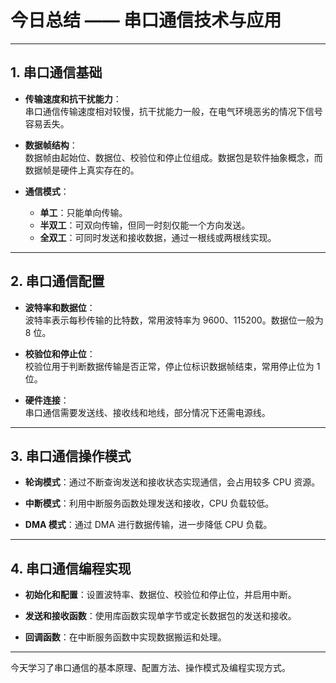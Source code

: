 # 今日总结 —— 串口通信技术与应用


---

## 1. 串口通信基础
- **传输速度和抗干扰能力**：  
  串口通信传输速度相对较慢，抗干扰能力一般，在电气环境恶劣的情况下信号容易丢失。

- **数据帧结构**：  
  数据帧由起始位、数据位、校验位和停止位组成。数据包是软件抽象概念，而数据帧是硬件上真实存在的。

- **通信模式**：  
  - **单工**：只能单向传输。  
  - **半双工**：可双向传输，但同一时刻仅能一个方向发送。  
  - **全双工**：可同时发送和接收数据，通过一根线或两根线实现。

---

## 2. 串口通信配置
- **波特率和数据位**：  
  波特率表示每秒传输的比特数，常用波特率为 9600、115200。数据位一般为 8 位。

- **校验位和停止位**：  
  校验位用于判断数据传输是否正常，停止位标识数据帧结束，常用停止位为 1 位。

- **硬件连接**：  
  串口通信需要发送线、接收线和地线，部分情况下还需电源线。

---

## 3. 串口通信操作模式
- **轮询模式**：通过不断查询发送和接收状态实现通信，会占用较多 CPU 资源。

- **中断模式**：利用中断服务函数处理发送和接收，CPU 负载较低。

- **DMA 模式**：通过 DMA 进行数据传输，进一步降低 CPU 负载。

---

## 4. 串口通信编程实现
- **初始化和配置**：设置波特率、数据位、校验位和停止位，并启用中断。

- **发送和接收函数**：使用库函数实现单字节或定长数据包的发送和接收。

- **回调函数**：在中断服务函数中实现数据搬运和处理。

---


今天学习了串口通信的基本原理、配置方法、操作模式及编程实现方式。